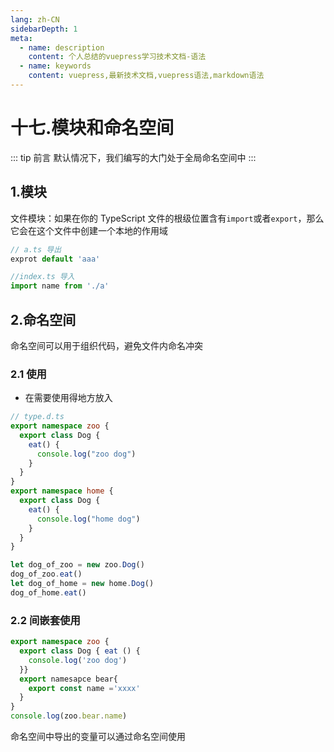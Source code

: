 ```yaml
---
lang: zh-CN
sidebarDepth: 1
meta:
  - name: description
    content: 个人总结的vuepress学习技术文档-语法
  - name: keywords
    content: vuepress,最新技术文档,vuepress语法,markdown语法
---
```


# 十七.模块和命名空间

::: tip 前言
默认情况下，我们编写的大门处于全局命名空间中
:::

## 1.模块

文件模块：如果在你的 TypeScript 文件的根级位置含有`import`或者`export`，那么它会在这个文件中创建一个本地的作用域

```ts
// a.ts 导出
exprot default 'aaa'

//index.ts 导入
import name from './a'
```

## 2.命名空间

命名空间可以用于组织代码，避免文件内命名冲突

### 2.1 使用
- 在需要使用得地方放入
```ts
// type.d.ts
export namespace zoo {
  export class Dog {
    eat() {
      console.log("zoo dog")
    }
  }
}
export namespace home {
  export class Dog {
    eat() {
      console.log("home dog")
    }
  }
}

let dog_of_zoo = new zoo.Dog()
dog_of_zoo.eat()
let dog_of_home = new home.Dog()
dog_of_home.eat()
```

### 2.2 间嵌套使用

```ts
export namespace zoo {
  export class Dog { eat () {
    console.log('zoo dog')
  }}
  export namesapce bear{
    export const name ='xxxx'
  }
}
console.log(zoo.bear.name)
```

命名空间中导出的变量可以通过命名空间使用
